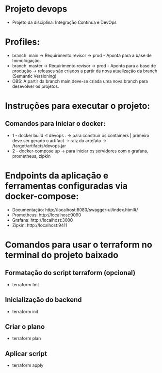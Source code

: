 # Projeto devops

- Projeto da disciplina: Integração Contínua e DevOps

# Profiles:

- branch: main -> Requirimento revisor -> prod - Aponta para a base de homologação.
- branch: master -> Requirimento revisor -> prod - Aponta para a base de produção -> releases são criados a partir da nova atualização da branch (Semantic Versioning)
- OBS: A partir da branch main deve-se criada uma nova branch para desevolver os projetos. 

# Instruções para executar o projeto:

## Comandos para iniciar o docker:
- 1 - docker build -t devops .  -> para construir os containers | primeiro deve ser gerado o artifact -> raiz do artefato -> /target/artifacts/devops.jar 
- 2 - docker-compose up  -> para iniciar os servidores com o grafana, prometheus, zipkin

# Endpoints da aplicação e ferramentas configuradas via docker-compose:

- Documentação: http://localhost:8080/swagger-ui/index.html#/
- Prometheus: http://localhost:9090
- Grafana: http://localhost:3000
- Zipkin: http://localhost:9411

# Comandos para usar o terraform no terminal do projeto baixado
## Formatação do script terraform (opcional)
- terraform fmt
## Inicialização do backend
- terraform init
## Criar o plano
- terraform plan
## Aplicar script
- terraform apply
